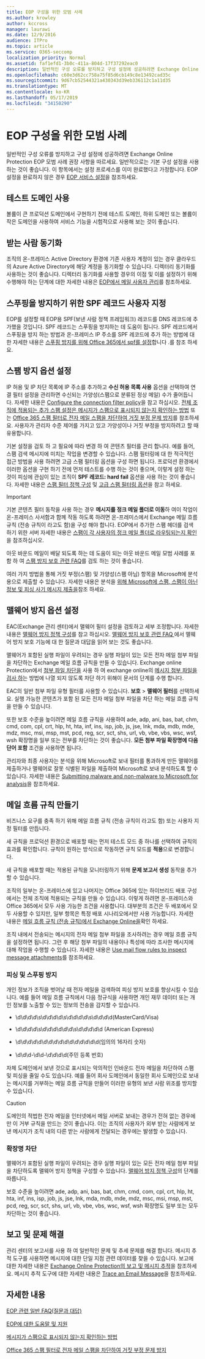 ```yaml
---
title: EOP 구성을 위한 모범 사례
ms.author: krowley
author: kccross
manager: laurawi
ms.date: 12/9/2016
audience: ITPro
ms.topic: article
ms.service: O365-seccomp
localization_priority: Normal
ms.assetid: faf1efd1-3b0c-411a-804d-17f37292eac0
description: 일반적인 구성 오류를 방지하고 구성 설정에 성공하려면 Exchange Online Protection EOP 모범 사례 권장 사항을 따르세요.
ms.openlocfilehash: c60e3d62cc758a75f85d6cb149c8e13492cad35c
ms.sourcegitcommit: 9d67cb52544321a430343d39eb336112c1a11d35
ms.translationtype: MT
ms.contentlocale: ko-KR
ms.lasthandoff: 05/17/2019
ms.locfileid: "34150290"
---
```

# <a name="best-practices-for-configuring-eop"></a>EOP 구성을 위한 모범 사례
  
일반적인 구성 오류를 방지하고 구성 설정에 성공하려면 Exchange Online Protection EOP 모범 사례 권장 사항을 따르세요. 일반적으로는 기본 구성 설정을 사용하는 것이 좋습니다. 이 항목에서는 설정 프로세스를 이미 완료했다고 가정합니다. EOP 설정을 완료하지 않은 경우 [EOP 서비스 설정](set-up-your-eop-service.md)을 참조하세요.
  
## <a name="use-a-test-domain"></a>테스트 도메인 사용

볼륨이 큰 프로덕션 도메인에서 구현하기 전에 테스트 도메인, 하위 도메인 또는 볼륨이 작은 도메인을 사용하여 서비스 기능을 시험적으로 사용해 보는 것이 좋습니다.
  
## <a name="synchronize-recipients"></a>받는 사람 동기화

조직의 온-프레미스 Active Directory 환경에 기존 사용자 계정이 있는 경우 클라우드의 Azure Active Directory에 해당 계정을 동기화할 수 있습니다. 디렉터리 동기화를 사용하는 것이 좋습니다. 디렉터리 동기화를 사용할 경우의 이점 및 이를 설정하기 위해 수행해야 하는 단계에 대한 자세한 내용은 [EOP에서 메일 사용자 관리](manage-mail-users-in-eop.md)를 참조하세요.
  
## <a name="spf-record-customization-to-help-prevent-spoofing"></a>스푸핑을 방지하기 위한 SPF 레코드 사용자 지정

EOP를 설정할 때 EOP용 SPF(보낸 사람 정책 프레임워크) 레코드를 DNS 레코드에 추가했을 것입니다. SPF 레코드는 스푸핑을 방지하는 데 도움이 됩니다. SPF 레코드에서 스푸핑을 방지 하는 방법과 온-프레미스 IP 주소를 SPF 레코드에 추가 하는 방법에 대 한 자세한 내용은 [스푸핑 방지를 위해 Office 365에서 spf를 설정](../set-up-spf-in-office-365-to-help-prevent-spoofing.md)합니다 .를 참조 하세요. 
  
## <a name="set-anti-spam-options"></a>스팸 방지 옵션 설정

IP 허용 및 IP 차단 목록에 IP 주소를 추가하고 **수신 허용 목록 사용** 옵션을 선택하여 연결 필터 설정을 관리하면 수신되는 가양성(스팸으로 분류된 정상 메일) 수가 줄어듭니다. 자세한 내용은 [Configure the connection filter policy](../configure-the-connection-filter-policy.md)을 참고 하십시오. [전체 조직에 적용되는 추가 스팸 설정은 메시지가 스팸으로 표시되지 않는지 확인하는 방법](https://go.microsoft.com/fwlink/p/?LinkId=534224) 또는 [Office 365 스팸 필터로 전자 메일 스팸을 차단하여 거짓 부정 문제 방지](https://go.microsoft.com/fwlink/p/?LinkId=534225)를 참조하세요. 사용자가 관리자 수준 제어를 가지고 있고 가양성이나 거짓 부정을 방지하려고 할 때 유용합니다.
  
기본 설정을 검토 하 고 필요에 따라 변경 하 여 콘텐츠 필터를 관리 합니다. 예를 들어, 스팸 검색 메시지에 미치는 작업을 변경할 수 있습니다. 스팸 필터링에 대 한 적극적인 접근 방법을 사용 하려면 고급 스팸 필터링 옵션을 구성 하면 됩니다. 프로덕션 환경에서 이러한 옵션을 구현 하기 전에 먼저 테스트를 수행 하는 것이 좋으며, 이렇게 설정 하는 것이 피싱에 관심이 있는 조직이 **SPF 레코드: hard fail** 옵션을 사용 하는 것이 좋습니다. 자세한 내용은 [스팸 필터 정책 구성](../configure-your-spam-filter-policies.md) 및 [고급 스팸 필터링 옵션](../advanced-spam-filtering-asf-options.md)을 참고 하세요.
  
> [!IMPORTANT]
> 기본 콘텐츠 필터 동작을 사용 하는 경우 **메시지를 정크 메일 폴더로 이동**하 여이 작업이 온-프레미스 사서함과 함께 작동 하도록 하려면 온-프레미스에서 Exchange 메일 흐름 규칙 (전송 규칙이 라고도 함)을 구성 해야 합니다. EOP에서 추가한 스팸 헤더를 검색 하기 위한 서버 자세한 내용은 [스팸이 각 사용자의 정크 메일 폴더로 라우팅되는지 확인](../ensure-that-spam-is-routed-to-each-user-s-junk-email-folder.md)을 참조하십시오. 
  
아웃 바운드 메일이 배달 되도록 하는 데 도움이 되는 아웃 바운드 메일 모범 사례를 포함 하 여 [스팸 방지 보호 관련 FAQ](../anti-spam-protection-faq.md)를 검토 하는 것이 좋습니다.
  
여러 가지 방법을 통해 거짓 부정(스팸) 및 가양성(스팸 아님) 항목을 Microsoft에 분석용으로 제출할 수 있습니다. 자세한 내용은 분석을 [위해 Microsoft에 스팸, 스팸이 아닌 정보 및 피싱 사기 메시지 제출을](../submit-spam-non-spam-and-phishing-scam-messages-to-microsoft-for-analysis.md)참조 하세요.
  
## <a name="set-anti-malware-options"></a>맬웨어 방지 옵션 설정

EAC(Exchange 관리 센터)에서 맬웨어 필터 설정을 검토하고 세부 조정합니다. 자세한 내용은 [맬웨어 방지 정책 구성](../configure-anti-malware-policies.md)를 참고 하십시오. [맬웨어 방지 보호 관련 FAQ ](../anti-malware-protection-faq-eop.md)에서 맬웨어 방지 보호 기능에 대 한 질문과 대답을 읽어 보는 것도 좋습니다.
  
맬웨어가 포함된 실행 파일이 우려되는 경우 실행 파일이 있는 모든 전자 메일 첨부 파일을 차단하는 Exchange 메일 흐름 규칙을 만들 수 있습니다. Exchange online Protection에서 [첨부 파일 차단을](https://support.microsoft.com/kb/2959596) 사용 하 여 exchange online의 [메시지 첨부 파일을 검사 하](https://docs.microsoft.com/exchange/security-and-compliance/mail-flow-rules/inspect-message-attachments#supported-file-types-for-mail-flow-rule-content-inspection)는 방법에 나열 되지 않도록 차단 하기 위해이 문서의 단계를 수행 합니다.
  
EAC의 일반 첨부 파일 유형 필터를 사용할 수 있습니다. **보호** \> **맬웨어 필터**를 선택하세요. 실행 가능한 콘텐츠가 포함 된 모든 전자 메일 첨부 파일을 차단 하는 메일 흐름 규칙을 만들 수 있습니다. 
  
또한 보호 수준을 높이려면 메일 흐름 규칙을 사용하여 ade, adp, ani, bas, bat, chm, cmd, com, cpl, crt, hlp, ht, hta, inf, ins, isp, job, js, jse, lnk, mda, mdb, mde, mdz, msc, msi, msp, mst, pcd, reg, scr, sct, shs, url, vb, vbe, vbs, wsc, wsf, wsh 확장명을 일부 또는 전부를 차단하는 것이 좋습니다. **모든 첨부 파일 확장명에 다음 단어 포함** 조건을 사용하면 됩니다. 
  
관리자와 최종 사용자는 분석을 위해 Microsoft로 보내 필터를 통과하게 만든 맬웨어를 제출하거나 맬웨어로 잘못 식별된 파일을 제출하여 Microsoft로 보내 분석하도록 할 수 있습니다. 자세한 내용은 [Submitting malware and non-malware to Microsoft for analysis](../submitting-malware-and-non-malware-to-microsoft-for-analysis.md)을 참조하세요.
  
## <a name="create-mail-flow-rules"></a>메일 흐름 규칙 만들기

비즈니스 요구를 충족 하기 위해 메일 흐름 규칙 (전송 규칙이 라고도 함) 또는 사용자 지정 필터를 만듭니다.
  
새 규칙을 프로덕션 환경으로 배포할 때는 먼저 테스트 모드 중 하나를 선택하여 규칙의 효과를 확인합니다. 규칙이 원하는 방식으로 작동하면 규칙 모드를 **적용**으로 변경합니다.
  
새 규칙을 배포할 때는 적용된 규칙을 모니터링하기 위해 **문제 보고서 생성** 동작을 추가할 수 있습니다. 
  
조직의 일부는 온-프레미스에 있고 나머지는 Office 365에 있는 하이브리드 배포 구성에서는 전체 조직에 적용되는 규칙을 만들 수 있습니다. 이렇게 하려면 온-프레미스와 Office 365에서 모두 사용 가능한 조건을 사용합니다. 대부분의 조건은 두 배포에서 모두 사용할 수 있지만, 일부 항목은 특정 배포 시나리오에서만 사용 가능합니다. 자세한 내용은 [메일 흐름 규칙 (전송 규칙)에서 Exchange Online을](http://technet.microsoft.com/library/743bd525-0ca2-426d-b76c-b4a052bc8886.aspx)확인 하세요.
  
조직 내에서 전송되는 메시지의 전자 메일 첨부 파일을 조사하려는 경우 메일 흐름 규칙을 설정하면 됩니다. 그런 후 해당 첨부 파일의 내용이나 특성에 따라 조사한 메시지에 대해 작업을 수행할 수 있습니다. 자세한 내용은 [Use mail flow rules to inspect message attachments](http://technet.microsoft.com/library/874d1c78-a8ec-4938-b388-d3208c2fa971.aspx)를 참조하세요.
  
### <a name="phishing-and-spoofing-prevention"></a>피싱 및 스푸핑 방지

개인 정보가 조직을 벗어날 때 전자 메일을 검색하여 피싱 방지 보호를 향상시킬 수 있습니다. 예를 들어 메일 흐름 규칙에서 다음 정규식을 사용하면 개인 재무 데이터 또는 개인 정보를 노출할 수 있는 정보의 전송을 감지할 수 있습니다.
  
- \d\d\d\d\s\d\d\d\d\s\d\d\d\d\s\d\d\d\d(MasterCard/Visa)
    
- \d\d\d\d\s\d\d\d\d\d\d\s\d\d\d\d\d (American Express)
    
- \d\d\d\d\d\d\d\d\d\d\d\d\d\d\d\d(임의의 16자리 숫자)
    
- \d\d\d\-\d\d\-\d\d\d\d(주민 등록 번호)
    
자체 도메인에서 보낸 것으로 표시되는 악의적인 인바운드 전자 메일을 차단하여 스팸 및 피싱을 줄일 수도 있습니다. 예를 들어 회사 도메인에서 동일한 회사 도메인으로 보내는 메시지를 거부하는 메일 흐름 규칙을 만들어 이러한 유형의 보낸 사람 위조를 방지할 수 있습니다.
  
> [!CAUTION]
> 도메인의 적법한 전자 메일을 인터넷에서 메일 서버로 보내는 경우가 전혀 없는 경우에만 이 거부 규칙을 만드는 것이 좋습니다. 이는 조직의 사용자가 외부 받는 사람에게 보낸 메시지가 조직 내의 다른 받는 사람에게 전달되는 경우에는 발생할 수 있습니다. 
  
### <a name="extension-blocking"></a>확장명 차단

맬웨어가 포함된 실행 파일이 우려되는 경우 실행 파일이 있는 모든 전자 메일 첨부 파일을 차단하도록 맬웨어 방지 정책을 구성할 수 있습니다. [맬웨어 방지 정책 구성](../configure-anti-malware-policies.md)의 단계를 따릅니다.
  
보호 수준을 높이려면 ade, adp, ani, bas, bat, chm, cmd, com, cpl, crt, hlp, ht, hta, inf, ins, isp, job, js, jse, lnk, mda, mdb, mde, mdz, msc, msi, msp, mst, pcd, reg, scr, sct, shs, url, vb, vbe, vbs, wsc, wsf, wsh 확장명도 일부 또는 모두 차단하는 것이 좋습니다.
  
## <a name="reporting-and-troubleshooting"></a>보고 및 문제 해결

관리 센터의 보고서를 사용 하 여 일반적인 문제 및 추세 문제를 해결 합니다. 메시지 추적 도구를 사용하면 메시지에 대한 단일 지점 관련 데이터를 찾을 수 있습니다. 보고에 대한 자세한 내용은 [Exchange Online Protection의 보고 및 메시지 추적](reporting-and-message-trace-in-exchange-online-protection.md)을 참조하세요. 메시지 추적 도구에 대한 자세한 내용은 [Trace an Email Message](http://technet.microsoft.com/library/0c83cde6-5b09-4106-8587-c200cdc59094.aspx)을 참조하세요.
  
## <a name="for-more-information"></a>자세한 내용

[EOP 관련 일반 FAQ(질문과 대답)](eop-general-faq.md)
  
[EOP에 대한 도움말 및 지원](help-and-support-for-eop.md)
  
[메시지가 스팸으로 표시되지 않는지 확인하는 방법](https://go.microsoft.com/fwlink/p/?LinkId=534224)
  
[Office 365 스팸 필터로 전자 메일 스팸을 차단하여 거짓 부정 문제 방지](https://go.microsoft.com/fwlink/p/?LinkId=534225)
  


